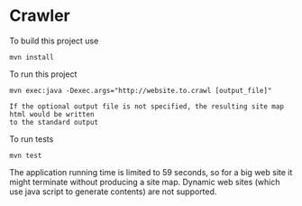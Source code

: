 Crawler
===================================

To build this project use

    mvn install

To run this project

    mvn exec:java -Dexec.args="http://website.to.crawl [output_file]"
	
	If the optional output file is not specified, the resulting site map html would be written
	to the standard output
	
To run tests

    mvn test
	
The application running time is limited to 59 seconds, so for a big web site it might terminate without 
producing a site map.
Dynamic web sites (which use java script to generate contents) are not supported.